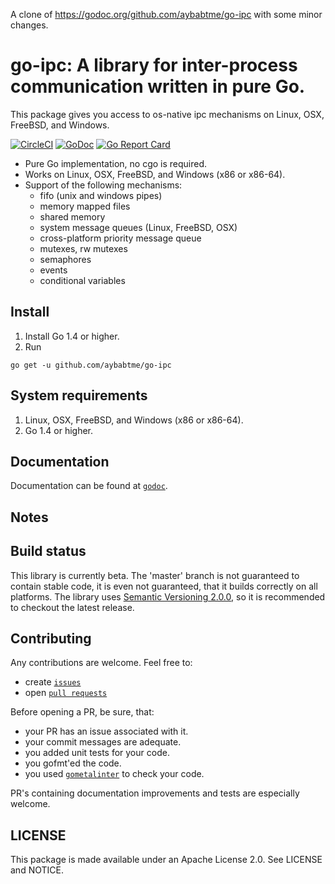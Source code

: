 A clone of https://godoc.org/github.com/aybabtme/go-ipc with some minor changes.

# go-ipc: A library for inter-process communication written in pure Go.

This package gives you access to os-native ipc mechanisms on Linux, OSX, FreeBSD, and Windows.

[![CircleCI](https://circleci.com/bb/avd/go-ipc/tree/master.svg?style=svg)](https://circleci.com/bb/avd/go-ipc/tree/master) [![GoDoc](https://godoc.org/github.com/aybabtme/go-ipc?status.svg)](https://godoc.org/github.com/aybabtme/go-ipc) [![Go Report Card](https://goreportcard.com/badge/github.com/aybabtme/go-ipc)](https://goreportcard.com/report/github.com/aybabtme/go-ipc)

- Pure Go implementation, no cgo is required.
- Works on Linux, OSX, FreeBSD, and Windows (x86 or x86-64).
- Support of the following mechanisms:
  - fifo (unix and windows pipes)
  - memory mapped files
  - shared memory
  - system message queues (Linux, FreeBSD, OSX)
  - cross-platform priority message queue
  - mutexes, rw mutexes
  - semaphores
  - events
  - conditional variables

## Install

1. Install Go 1.4 or higher.
2. Run

```
go get -u github.com/aybabtme/go-ipc
```

## System requirements

1. Linux, OSX, FreeBSD, and Windows (x86 or x86-64).
2. Go 1.4 or higher.

## Documentation

Documentation can be found at [`godoc`](https://godoc.org/github.com/aybabtme/go-ipc).

## Notes

## Build status

This library is currently beta. The 'master' branch is not guaranteed to contain stable code,
it is even not guaranteed, that it builds correctly on all platforms. The library uses
[Semantic Versioning 2.0.0](http://semver.org/), so it is recommended to checkout the latest release.

## Contributing

Any contributions are welcome.
Feel free to:

- create [`issues`](https://github.com/aybabtme/go-ipc/issues/new)
- open [`pull requests`](https://github.com/aybabtme/go-ipc/pull-requests/new)

Before opening a PR, be sure, that:

- your PR has an issue associated with it.
- your commit messages are adequate.
- you added unit tests for your code.
- you gofmt'ed the code.
- you used [`gometalinter`](https://github.com/alecthomas/gometalinter) to check your code.

PR's containing documentation improvements and tests are especially welcome.

## LICENSE

This package is made available under an Apache License 2.0. See
LICENSE and NOTICE.
